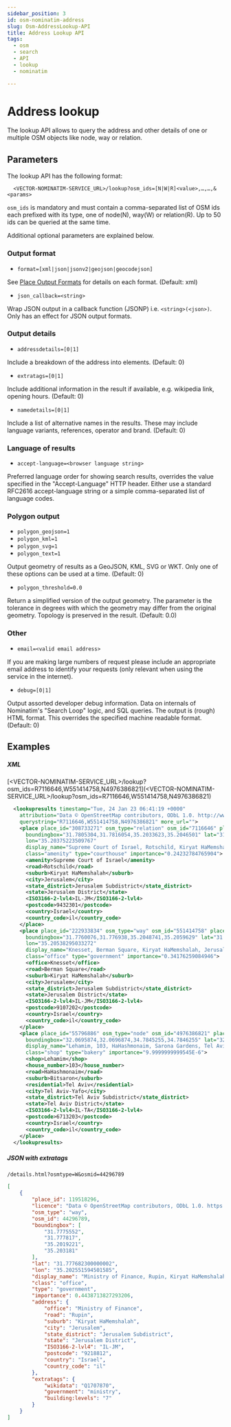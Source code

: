 ```yaml
---
sidebar_position: 3
id: osm-nominatim-address
slug: Osm-AddressLookup-API
title: Address Lookup API
tags:
  - osm
  - search
  - API
  - lookup
  - nominatim

---
```


# Address lookup

The lookup API allows to query the address and other details of one or
multiple OSM objects like node, way or relation.

## Parameters

The lookup API has the following format:

```
  <VECTOR-NOMINATIM-SERVICE_URL>/lookup?osm_ids=[N|W|R]<value>,…,…,&<params>
```

`osm_ids` is mandatory and must contain a comma-separated list of OSM ids each
prefixed with its type, one of node(N), way(W) or relation(R). Up to 50 ids
can be queried at the same time.

Additional optional parameters are explained below.

### Output format

* `format=[xml|json|jsonv2|geojson|geocodejson]`

See [Place Output Formats](/docs/MapColonies/openstreetmap/nominatim/Osm-output-API) for details on each format. (Default: xml)

* `json_callback=<string>`

Wrap JSON output in a callback function (JSONP) i.e. `<string>(<json>)`.
Only has an effect for JSON output formats.

### Output details

* `addressdetails=[0|1]`

Include a breakdown of the address into elements. (Default: 0)


* `extratags=[0|1]`

Include additional information in the result if available,
e.g. wikipedia link, opening hours. (Default: 0)


* `namedetails=[0|1]`

Include a list of alternative names in the results. These may include
language variants, references, operator and brand. (Default: 0)


### Language of results

* `accept-language=<browser language string>`

Preferred language order for showing search results, overrides the value
specified in the "Accept-Language" HTTP header.
Either use a standard RFC2616 accept-language string or a simple
comma-separated list of language codes.

### Polygon output

* `polygon_geojson=1`
* `polygon_kml=1`
* `polygon_svg=1`
* `polygon_text=1`

Output geometry of results as a GeoJSON, KML, SVG or WKT. Only one of these
options can be used at a time. (Default: 0)

* `polygon_threshold=0.0`

Return a simplified version of the output geometry. The parameter is the
tolerance in degrees with which the geometry may differ from the original
geometry. Topology is preserved in the result. (Default: 0.0)

### Other

* `email=<valid email address>`

If you are making large numbers of request please include an appropriate email
address to identify your requests (only relevant when using the service in the internet).

* `debug=[0|1]`

Output assorted developer debug information. Data on internals of Nominatim's
"Search Loop" logic, and SQL queries. The output is (rough) HTML format.
This overrides the specified machine readable format. (Default: 0)


## Examples

##### XML

[<VECTOR-NOMINATIM-SERVICE_URL>/lookup?osm_ids=R7116646,W551414758,N4976386821](<VECTOR-NOMINATIM-SERVICE_URL>/lookup?osm_ids=R7116646,W551414758,N4976386821)

```xml title="Lookup Results in XML Format"
  <lookupresults timestamp="Tue, 24 Jan 23 06:41:19 +0000"
    attribution="Data © OpenStreetMap contributors, ODbL 1.0. http://www.openstreetmap.org/copyright"
    querystring="R7116646,W551414758,N4976386821" more_url="">
    <place place_id="308733271" osm_type="relation" osm_id="7116646" place_rank="30" address_rank="30"
      boundingbox="31.7805304,31.7816054,35.2033623,35.2046501" lat="31.78107505"
      lon="35.20375223509767"
      display_name="Supreme Court of Israel, Rotschild, Kiryat HaMemshalah, Jerusalem, Jerusalem Subdistrict, Jerusalem District, 9432301, Israel"
      class="amenity" type="courthouse" importance="0.24232784765904">
      <amenity>Supreme Court of Israel</amenity>
      <road>Rotschild</road>
      <suburb>Kiryat HaMemshalah</suburb>
      <city>Jerusalem</city>
      <state_district>Jerusalem Subdistrict</state_district>
      <state>Jerusalem District</state>
      <ISO3166-2-lvl4>IL-JM</ISO3166-2-lvl4>
      <postcode>9432301</postcode>
      <country>Israel</country>
      <country_code>il</country_code>
    </place>
    <place place_id="222933834" osm_type="way" osm_id="551414758" place_rank="30" address_rank="30"
      boundingbox="31.7760076,31.776938,35.2048741,35.2059629" lat="31.776474049999997"
      lon="35.20538295033272"
      display_name="Knesset, Berman Square, Kiryat HaMemshalah, Jerusalem, Jerusalem Subdistrict, Jerusalem District, 9107202, Israel"
      class="office" type="government" importance="0.34176259084946">
      <office>Knesset</office>
      <road>Berman Square</road>
      <suburb>Kiryat HaMemshalah</suburb>
      <city>Jerusalem</city>
      <state_district>Jerusalem Subdistrict</state_district>
      <state>Jerusalem District</state>
      <ISO3166-2-lvl4>IL-JM</ISO3166-2-lvl4>
      <postcode>9107202</postcode>
      <country>Israel</country>
      <country_code>il</country_code>
    </place>
    <place place_id="55796886" osm_type="node" osm_id="4976386821" place_rank="30" address_rank="30"
      boundingbox="32.0695874,32.0696874,34.7845255,34.7846255" lat="32.0696374" lon="34.7845755"
      display_name="Lehamim, 103, HaHashmonaim, Sarona Gardens, Tel Aviv, Bitsaron, Tel Aviv-Yafo, Tel Aviv Subdistrict, Tel Aviv District, 6713203, Israel"
      class="shop" type="bakery" importance="9.9999999999545E-6">
      <shop>Lehamim</shop>
      <house_number>103</house_number>
      <road>HaHashmonaim</road>
      <suburb>Bitsaron</suburb>
      <residential>Tel Aviv</residential>
      <city>Tel Aviv-Yafo</city>
      <state_district>Tel Aviv Subdistrict</state_district>
      <state>Tel Aviv District</state>
      <ISO3166-2-lvl4>IL-TA</ISO3166-2-lvl4>
      <postcode>6713203</postcode>
      <country>Israel</country>
      <country_code>il</country_code>
    </place>
  </lookupresults>
```

##### JSON with extratags

`/details.html?osmtype=W&osmid=44296789`

```json title="Lookup Results in JSON Format"
[
    {
        "place_id": 119518296,
        "licence": "Data © OpenStreetMap contributors, ODbL 1.0. https://osm.org/copyright",
        "osm_type": "way",
        "osm_id": 44296789,
        "boundingbox": [
            "31.7775552",
            "31.777817",
            "35.2019221",
            "35.203181"
        ],
        "lat": "31.777682300000002",
        "lon": "35.202551594501585",
        "display_name": "Ministry of Finance, Rupin, Kiryat HaMemshalah, Jerusalem, Jerusalem Subdistrict, Jerusalem District, 9218812, Israel",
        "class": "office",
        "type": "government",
        "importance": 0.4438713827293206,
        "address": {
            "office": "Ministry of Finance",
            "road": "Rupin",
            "suburb": "Kiryat HaMemshalah",
            "city": "Jerusalem",
            "state_district": "Jerusalem Subdistrict",
            "state": "Jerusalem District",
            "ISO3166-2-lvl4": "IL-JM",
            "postcode": "9218812",
            "country": "Israel",
            "country_code": "il"
        },
        "extratags": {
            "wikidata": "Q1707870",
            "government": "ministry",
            "building:levels": "7"
        }
    }
]
```
